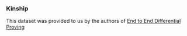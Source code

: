 ### Kinship

This dataset was provided to us by the authors of [End to End Differential Proving](https://arxiv.org/abs/1705.11040)
